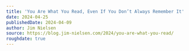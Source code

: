 ```yaml
---
title: 'You Are What You Read, Even If You Don’t Always Remember It'
date: 2024-04-25
publishedDate: 2024-04-09
author: Jim Nielsen
source: https://blog.jim-nielsen.com/2024/you-are-what-you-read/
roughdate: true
---
```

